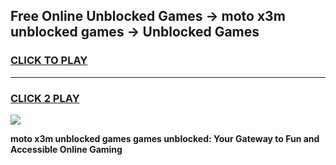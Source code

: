 
## Free Online Unblocked Games → moto x3m unblocked games → Unblocked Games
<h3>
<a href="https://premium.freeplayer.one?title=moto_x3m_unblocked_games&ref=21F">CLICK TO PLAY</a></h3>
<hr>

<h3>
<a href="https://premium.freeplayer.one?title=moto_x3m_unblocked_games&ref=21F">CLICK 2 PLAY</a>
  
</h3>

<a href="https://premium.freeplayer.one?title=moto_x3m_unblocked_games&ref=21F/"><img src="https://clearcache.store/games.png"></a>


**moto x3m unblocked games games unblocked: Your Gateway to Fun and Accessible Online Gaming**
